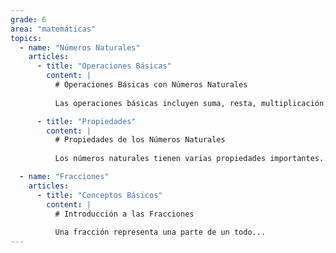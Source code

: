 ```yaml
---
grade: 6
area: "matemáticas"
topics:
  - name: "Números Naturales"
    articles:
      - title: "Operaciones Básicas"
        content: |
          # Operaciones Básicas con Números Naturales
          
          Las operaciones básicas incluyen suma, resta, multiplicación y división...

      - title: "Propiedades"
        content: |
          # Propiedades de los Números Naturales
          
          Los números naturales tienen varias propiedades importantes...

  - name: "Fracciones"
    articles:
      - title: "Conceptos Básicos"
        content: |
          # Introducción a las Fracciones
          
          Una fracción representa una parte de un todo...
---
```

